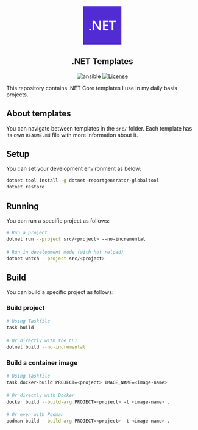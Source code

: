 <div align="center">

<img alt="dotfiles logo" src="assets/dotnet-logo.png" width="100">
<h2 align="center">.NET Templates</h2>

![ansible](https://img.shields.io/badge/>=8.0-5027D5?style=flat-square&logo=dotnet)
[![License](https://img.shields.io/badge/License-MIT-b5dc10?style=flat-square)](https://opensource.org/licenses/MIT)

</div>

This repository contains .NET Core templates I use
in my daily basis projects.

## About templates

You can navigate between templates in the `src/` folder. Each template
has its own `README.md` file with more information about it.


## Setup

You can set your development environment as below:

```sh
dotnet tool install -g dotnet-reportgenerator-globaltool
dotnet restore
```

## Running

You can run a specific project as follows:

```sh
# Run a project
dotnet run --project src/<project> --no-incremental

# Run in development mode (with hot reload)
dotnet watch --project src/<project> 
```

## Build

You can build a specific project as follows:

### Build project

```sh
# Using Taskfile
task build

# Or directly with the CLI
dotnet build --no-incremental
```

### Build a container image

```sh
# Using Taskfile
task docker-build PROJECT=<project> IMAGE_NAME=<image-name>

# Or directly with Docker
docker build --build-arg PROJECT=<project> -t <image-name> .

# Or even with Podman
podman build --build-arg PROJECT=<project> -t <image-name> .
```
